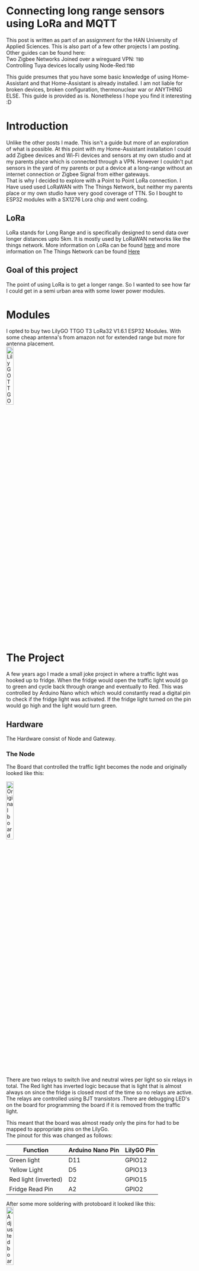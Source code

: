 # Connecting long range sensors using LoRa and MQTT

This post is written as part of an assignment for the HAN University of Applied Sciences. This is also part of a few other projects I am posting.
Other guides can be found here:\
Two Zigbee Networks Joined over a wireguard VPN: `TBD`\
Controlling Tuya devices locally using Node-Red:`TBD`

This guide presumes that you have some basic knowledge of using Home-Assistant and that Home-Assistant is already installed. I am not liable for broken devices, broken configuration, thermonuclear war or ANYTHING ELSE. This guide is provided as is. Nonetheless I hope you find it interesting :D

# Introduction
Unlike the other posts I made. This isn't a guide but more of an exploration of what is possible. At this point with my Home-Assistant installation I could add Zigbee devices and Wi-Fi devices and sensors at my own studio and at my parents place which is connected through a VPN. However I couldn't put sensors in the yard of my parents or put a device at a long-range without an internet connection or Zigbee Signal from either gateways.\
That is why I decided to explore with a Point to Point LoRa connection. I Have used used LoRaWAN with The Things Network, but neither my parents place or my own studio have very good coverage of TTN. So I bought to ESP32 modules with a SX1276 Lora chip and went coding.

## LoRa
LoRa stands for Long Range and is specifically designed to send data over longer distances upto 5km. It is mostly used by LoRaWAN networks like the things network. More information on LoRa can be found [here](https://lora-alliance.org/) and more information on The Things Network can be found [Here](https://www.thethingsnetwork.org/)

## Goal of this project
The point of using LoRa is to get a longer range. So I wanted to see how far I could get in a semi urban area with some lower power modules.

# Modules
I opted to buy two LilyGO TTGO T3 LoRa32 V1.6.1 ESP32 Modules. With some cheap antenna's from amazon not for extended range but more for antenna placement.\
<img src="./pics/LILYGO-G511-01_1_-600x600.jpeg" alt="LilyGO TTGO T3 LoRa32 V1.6.1 ESP32 Module" width="20%" height ="20%">

# The Project
A few years ago I made a small joke project in where a traffic light was hooked up to fridge. When the fridge would open the traffic light would go to green and cycle back through orange and eventually to Red.
This was controlled by Arduino Nano which which would constantly read a digital pin to check if the fridge light was activated. If the fridge light turned on the pin would go high and the light would turn green.

## Hardware
The Hardware consist of Node and Gateway.

### The Node
The Board that controlled the traffic light becomes the node and originally looked like this:

<img src="./pics/PXL_20230611_142327017.png" alt="Original board" width="20%" height ="20%">

There are two relays to switch live and neutral wires per light so six relays in total. The Red light has inverted logic because that is light that is almost always on since the fridge is closed most of the time so no relays are active.
The relays are controlled using BJT transistors .There are debugging LED's on the board for programming the board if it is removed from the traffic light.

This meant that the board was almost ready only the pins for had to be mapped to appropriate pins on the LilyGo.\
The pinout for this was changed as follows:

| **Function**          | **Arduino Nano Pin**       | **LilyGO Pin**    |
|-                      |-                           |-                  |
| Green light           | D11                        | GPIO12            |
| Yellow Light          | D5                         | GPIO13            |
| Red light (inverted)  | D2                         | GPIO15            | 
| Fridge Read Pin       | A2                         | GPIO2             |

After some more soldering with protoboard it looked like this:\
<img src="./pics/PXL_20230611_192514070.png" alt="Adjusted board" width="20%" height ="20%">

### The Gateway
The Gateway is just the LilyGo module described earlier that is connected to a Wifi Network.
The Node and Gateway are about 1 km apart from each other. The Gateways job is to translate MQTT message into LoRa messages.
# Software Design
There are two pieces of different software written. The Node is in control of traffic light and The Gateway is in control of processing MQTT messages and sending them over LoRa.
## The Node
The Node can control the traffic light in three Modes: Manual, Automatic and Flicker
### Manual
In the manual mode you can select a color from the Home Assistant color wheel. Green controls the green stoplight, red Controls the red stoplight, and blue controls the yellow stoplight.\
The Rreason that blue is controlling the yellow light is so that there is finer control after all and there is no blue light in the traffic light so nothing goes to waist. It also easier to code since each light has its own value from `0` to `255`
However the light are binary. This means that they either on or off. So I mapped that above `200` the light is `on` and below `200` the light is `off`
### Flicker
Flicker is essentially the same as the manual mode only that the light flickers at the selected color with an interval of `1` second.
### Automatic
The Automatic mode is the original function of the traffic light. This means when the fridge is opened it is turning the light green and when it closes it turns the light to orange and then red on an interval of `2` seconds.

### Counting how many times the fridge has opened
Whenever the fridge is opened it stores it in ringbuffer. When the transmit interval occurs for LoRa it sends back a ping that the fridge has opened. This is then turned back into a MQTT message and registered by node red to the a virtual sensor.

## The Gateway
The Gateway checks if there is an MQTT message
# Software implementation

## Node-RED and Home Assistant
For this to be controlled from Home Assistant I wanted to control it from MQTT. But since I don't really like the normal MQTT Light implementation I opted to use A virtual light in combination with Node-Red. See my guide on controlling Tuya light were I basically did the same thing. But in short I created a fake light and sensor with the virtual HACS plugin you can find [here](https://github.com/twrecked/hass-virtual)\
The config for the virtual light looks like this:
```yaml
- platform: virtual
  name: Sociale Leven Stoplicht
  initial_value: "on"
  initial_brightness: 100
  support_color: true
  initial_color: [0, 100]
  support_effect: true
  initial_effect: "Automatic"
  initial_effect_list: ["Automatic", "Flicker", "Manual"]
```
The config for the virtual sensor looks like this:
```yaml
- platform: virtual
  name: "Sociale Leven Koelkast"
  initial_value: 0
  initial_availability: true
  unit_of_measurement: "x Opened"
```
From here I created Node-Red Flow:\
<img src="./pics/Node-RED_Flow.png" alt="Node-RED flow" width="30%" height ="30%">\
This flow can be found in my github [here](https://github.com/Digitalralf/Home-Assistant-Projects/blob/main/LoRa-MQTT%20Sensors/Flow/Traffic%20light%20flow.json)

For example if I set it to the mode to manual and choose green as a color it sends the following JSON:
```json
{
   "state":"on",
   "mode":"Manual",
   "red":false,
   "green":true,
   "yellow":false
}
```
In the reverse direction a single message is incremented by a counter in Node-RED and that updates the virtual sensor.

## Node
The nodes implementation can be found in my github repository [here](https://github.com/Digitalralf/lora-stoplight/tree/main/node).\

### Unpacking LoRa messages
```C++
void loop() 
{
  if (millis() - lastSendTime > transmitIntervalMs) {
    TransmitFridgeOpened();
    lastSendTime = millis();            // timestamp the message
  }
  CheckForPacket();
}
```
Unpacking LoRa Messages looks like this:
```C++
void CheckForPacket()
{
  if (LoRa.parsePacket()) 
  {
    unpackedMessage_t unpackedMessage;
    uint8_t message = 0;
    while (LoRa.available()) 
    {
      message = (uint8_t)LoRa.read();
      unpackedMessage = ParseLoraMessage(message);
    }
    if(unpackedMessage.mode == AUTOMATIC)
    {
      SetStopLightAutomatic();
    }
    if(unpackedMessage.mode == FLICKER)
    {
      SetStopLightFlicker(unpackedMessage.color.red, unpackedMessage.color.yellow, unpackedMessage.color.green, 1000);
    }
    if(unpackedMessage.mode == MANUAL)
    {
      SetStopLightColors(unpackedMessage.color.red, unpackedMessage.color.yellow, unpackedMessage.color.green);
    }
  }
}
```
The main loop is checking constantly if a LoRa packet has arrived or if it needs to send a LoRa packet. If a LoRa packed arrived it unpacks it. A LoRa packet consists of a singular byte and looks like the following:\

<table>
<thead>
  <tr>
    <th>Bit</th>
    <th>8</th>
    <th>7</th>
    <th>6</th>
    <th>5</th>
    <th>4</th>
    <th>3</th>
    <th>2</th>
    <th>1</th>
  </tr>
</thead>
<tbody>
  <tr>
    <td>Data</td>
    <td colspan="3">Empty</td>
    <td colspan="2">Mode</td>
    <td>Green</td>
    <td>Yellow</td>
    <td>Red</td>
  </tr>
</tbody>
</table>

All data fits into 5 bits. For every light a `1` represents `on` and `0` means `off`.\
The modes are encoded as follows:
- `00` for automatic
- `01` for manual
- `10` for flicker
- `11` is invalid.

### Automatic Mode
In the original implementation of the traffic light. The loop would constantly check if the fridge had opened. Since the loop is now fully occupied by checking if there is LoRa packet this is no longer possible.
This functionality is now rewritten on a interrupt bases. And it works like this:
The fridge detection pin is connected to an interrupt service routine that checks when the pin rises. To mitigate noise there is FreeRTOS timer of 20ms. After these 20ms have passed a function is called to check if the Pin is still high. This is done because sometimes there can be noise which will trigger the pin. This noise can for example be created by switching on and off devices which inducts current into the wire that runs from the fridge to the traffic light. It essentially a software debounce function.

A Timing diagram looks like this:\
<img src="./pics/Timing%20diagram.drawio.png" alt="Timing diagram for traffic light" width="50%" height ="50%">\

The checking for closing the fridge works in the same way, but there HIGH and LOW states are switched. The Red Light activates after two second timer so there is no debounce implementation for that

### Manual Mode
Manual mode sets the corresponding bits for red, yellow and green to the output. 
### Flicker
Flicker does the same as manual. But it alternates between off and on states by invoking a FreeRTOS timer which will switch the state when the timer times out.

## The Gateway
The Job of the Gateway is to listen for MQTT Messages and Listen For Lora Messages that it can receive. Once it finds an MQTT Message it will translate from the JSON mentioned above to the single byte discussed above.
MQTT message are received on interrupt bases. Once A message is received it will parse it. The parsing function looks like this:
```C++
uint8_t parseToByte(mqttMessage_t inComingMessage)
{
    const static uint8_t redBitMaskOn    = 0b00000001;
    const static uint8_t yellowBitMaskOn = 0b00000010;
    const static uint8_t greenBitMask    = 0b00000100;
    
    
    const static uint8_t AutomaticModeBitMaskOn     = 0b00000000;
    const static uint8_t ManualModeBitMaskOn        = 0b00001000;
    const static uint8_t FlickerModeBitMaskOn       = 0b00010000;

    const static uint8_t offMessage = ManualModeBitMaskOn;

    uint8_t DataByte = 0b00000000;
    if(inComingMessage.state == ON)
    {
        if(inComingMessage.color.green == true)
        {
            DataByte = DataByte | greenBitMask;
        }
        if(inComingMessage.color.red == true)
        {
            DataByte = DataByte | redBitMaskOn;
        }
        if(inComingMessage.color.yellow == true)
        {
            DataByte = DataByte | yellowBitMaskOn;
        }

        switch (inComingMessage.mode)
        {
            case AUTOMATIC:
                DataByte = AutomaticModeBitMaskOn;
                break;
            case MANUAL:
                DataByte = DataByte | ManualModeBitMaskOn;
                break;
            case FLICKER:
                DataByte = DataByte | FlickerModeBitMaskOn;
                break;
            default:
                DataByte = offMessage;
                break;
        }
    }
    else
    {
        DataByte = offMessage;
    }
    return DataByte;
}
```
At the top some bitmasks are seen. These bitmasks are set depending on the data in the JSON that is received. It is then translated to a single byte of data. Since LoRa is very low bandwidth we cannot send entire strings across it
If you want a deeper dive into the code it can be found on my github page. Note that I will probably be updating the code over the following weeks to tweak some things here and there.

## Youtube Videos
I Have posted some unlisted youtube videos of it working:
[Changing the color of the traffic light](https://www.youtube.com/watch?v=O5E9kfEw_Kc)
[Video 2]()


# LoRa Spectrum and Legality
Since you are sending over a free part of the frequency spectrum there are limitations on how much power you can use on the band. The restrictions in the Netherlands for 868MHz band are a max sending power of 25mW and only sending at 1% duty cycle. This is to ensure that the band is not to crowded. The 1 km was at the edge of what I could reach. Since I couldn't put the antenna outside of the buildings I had to resort to a spreading factor of 10 at the maximum sending power. However with a standard pre-amble of 12.25 and one byte this means that I could only send 1 Message per 24 seconds. If you copy this project keep this in mind. **I am not liable for you breaking broadcasting laws in your country**

# Short comings/future additions of this Project
Since I didn't make use of LoRaWAN. There is no encryption and technically anyone can listen or sabotage the message stream. There is also no addressing. So if anyone is using the same frequency band and channel you can get garbage data. This can be mitigated by implementing some form of addressing and maybe even encryption.


